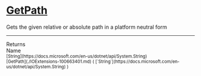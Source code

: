 # [GetPath](./IOExtensions-100663401.md)

Gets the given relative or absolute path in a platform neutral form
<br>
<hr>
Returns<img width=550/>Name
<br>
<sub>[String](https://docs.microsoft.com/en-us/dotnet/api/System.String)</sub><img width=500/><sub>[GetPath](./IOExtensions-100663401.md) ( [`String`](https://docs.microsoft.com/en-us/dotnet/api/System.String) )</sub><br>



